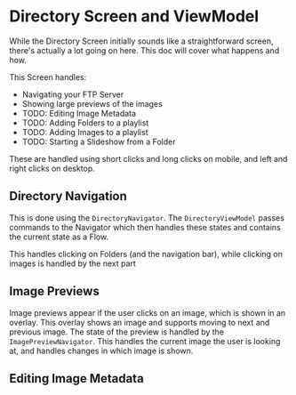 # Directory Screen and ViewModel

While the Directory Screen initially sounds like a straightforward screen, there's actually a lot going on here. This doc will cover what happens and how.

This Screen handles:
* Navigating your FTP Server
* Showing large previews of the images
* TODO: Editing Image Metadata
* TODO: Adding Folders to a playlist
* TODO: Adding Images to a playlist
* TODO: Starting a Slideshow from a Folder

These are handled using short clicks and long clicks on mobile, and left and right clicks on desktop.

## Directory Navigation

This is done using the `DirectoryNavigator`. 
The `DirectoryViewModel` passes commands to the Navigator which then handles these states and contains the current state as a Flow.

This handles clicking on Folders (and the navigation bar), while clicking on images is handled by the next part

## Image Previews

Image previews appear if the user clicks on an image, which is shown in an overlay. This overlay shows an image and supports moving to next and previous image.
The state of the preview is handled by the `ImagePreviewNavigator`. This handles the current image the user is looking at, and handles changes in which image is shown.


## Editing Image Metadata



